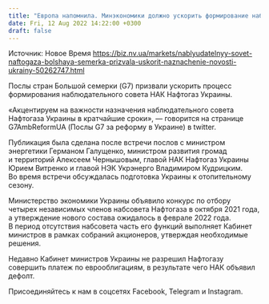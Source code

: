 ```yaml
---
title: "Европа напомнила. Минэкономики должно ускорить формирование наблюдательного совета Нафтогаза"
date: Fri, 12 Aug 2022 14:22:00 +0300
draft: false
---
```

Источник: Новое Время https://biz.nv.ua/markets/nablyudatelnyy-sovet-naftogaza-bolshaya-semerka-prizvala-uskorit-naznachenie-novosti-ukrainy-50262747.html


Послы стран Большой семерки (G7) призвали ускорить процесс формирования наблюдательного совета НАК Нафтогаз Украины.

«Акцентируем на важности назначения наблюдательного совета Нафтогаза Украины в кратчайшие сроки», — говорится на странице G7AmbReformUA (Послы G7 за реформу в Украине) в twitter.

Публикация была сделана после встречи послов с министром энергетики Германом Галущенко, министром развития громад и территорий Алексеем Чернышовым, главой НАК Нафтогаз Украины Юрием Витренко и главой НЭК Укрэнерго Владимиром Кудрицким. Во время встречи обсуждалась подготовка Украины к отопительному сезону.

Министерство экономики Украины объявило конкурс по отбору четырех независимых членов набсовета Нафтогаза в октября 2021 года, а утверждение нового состава ожидалось в феврале 2022 года. В период отсутствия набсовета часть его функций выполняет Кабинет министров в рамках собраний акционеров, утверждая необходимые решения.

Недавно Кабинет министров Украины не разрешил Нафтогазу совершить платеж по еврооблигациям, в результате чего НАК объявил дефолт.

Присоединяйтесь к нам в соцсетях Facebook, Telegram и Instagram.
